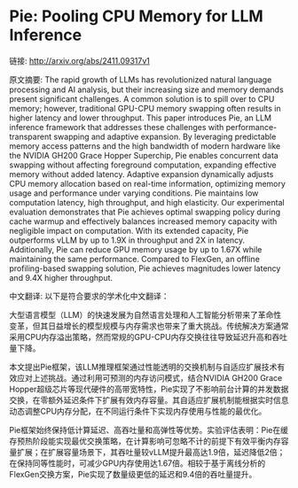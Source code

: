 # Pie: Pooling CPU Memory for LLM Inference

链接: http://arxiv.org/abs/2411.09317v1

原文摘要:
The rapid growth of LLMs has revolutionized natural language processing and
AI analysis, but their increasing size and memory demands present significant
challenges. A common solution is to spill over to CPU memory; however,
traditional GPU-CPU memory swapping often results in higher latency and lower
throughput.
  This paper introduces Pie, an LLM inference framework that addresses these
challenges with performance-transparent swapping and adaptive expansion. By
leveraging predictable memory access patterns and the high bandwidth of modern
hardware like the NVIDIA GH200 Grace Hopper Superchip, Pie enables concurrent
data swapping without affecting foreground computation, expanding effective
memory without added latency. Adaptive expansion dynamically adjusts CPU memory
allocation based on real-time information, optimizing memory usage and
performance under varying conditions.
  Pie maintains low computation latency, high throughput, and high elasticity.
Our experimental evaluation demonstrates that Pie achieves optimal swapping
policy during cache warmup and effectively balances increased memory capacity
with negligible impact on computation. With its extended capacity, Pie
outperforms vLLM by up to 1.9X in throughput and 2X in latency. Additionally,
Pie can reduce GPU memory usage by up to 1.67X while maintaining the same
performance. Compared to FlexGen, an offline profiling-based swapping solution,
Pie achieves magnitudes lower latency and 9.4X higher throughput.

中文翻译:
以下是符合要求的学术化中文翻译：

大型语言模型（LLM）的快速发展为自然语言处理和人工智能分析带来了革命性变革，但其日益增长的模型规模与内存需求也带来了重大挑战。传统解决方案通常采用CPU内存溢出策略，然而常规的GPU-CPU内存交换往往导致延迟升高和吞吐量下降。

本文提出Pie框架，该LLM推理框架通过性能透明的交换机制与自适应扩展技术有效应对上述挑战。通过利用可预测的内存访问模式，结合NVIDIA GH200 Grace Hopper超级芯片等现代硬件的高带宽特性，Pie实现了不影响前台计算的并发数据交换，在零额外延迟条件下扩展有效内存容量。其自适应扩展机制能根据实时信息动态调整CPU内存分配，在不同运行条件下实现内存使用与性能的最优化。

Pie框架始终保持低计算延迟、高吞吐量和高弹性等优势。实验评估表明：Pie在缓存预热阶段能实现最优交换策略，在计算影响可忽略不计的前提下有效平衡内存容量扩展；在扩展容量场景下，其吞吐量较vLLM提升最高达1.9倍，延迟降低2倍；在保持同等性能时，可减少GPU内存使用达1.67倍。相较于基于离线分析的FlexGen交换方案，Pie实现了数量级更低的延迟和9.4倍的吞吐量提升。


